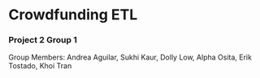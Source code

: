 # Crowdfunding ETL

### Project 2 Group 1

Group Members: Andrea Aguilar, Sukhi Kaur, Dolly Low, Alpha Osita, Erik Tostado, Khoi Tran
